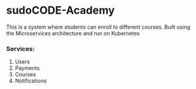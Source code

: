 # sudoCODE-Academy
This is a system  where students can enroll to different courses. Built using the Microservices architecture and run on Kubernetes

### Services:
 1. Users
 2. Payments
 3. Courses
 4. Notifications
